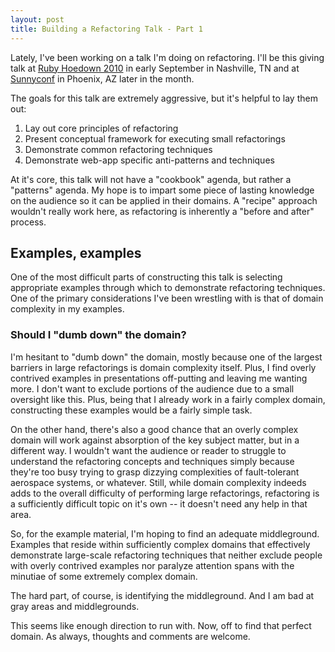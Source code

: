 ```yaml
---
layout: post
title: Building a Refactoring Talk - Part 1
---
```


Lately, I've been working on a talk I'm doing on refactoring. I'll be this giving talk at [Ruby Hoedown 2010](http://rubyhoedown.com) in early September in Nashville, TN and at [Sunnyconf](http://sunnyconf.com) in Phoenix, AZ later in the month. 

The goals for this talk are extremely aggressive, but it's helpful to lay them out:

1. Lay out core principles of refactoring
1. Present conceptual framework for executing small refactorings
1. Demonstrate common refactoring techniques
1. Demonstrate web-app specific anti-patterns and techniques

At it's core, this talk will not have a "cookbook" agenda, but rather a "patterns" agenda. My hope is to impart some piece of lasting knowledge on the audience so it can be applied in their domains. A "recipe" approach wouldn't really work here, as refactoring is inherently a "before and after" process.

## Examples, examples

One of the most difficult parts of constructing this talk is selecting appropriate examples through which to demonstrate refactoring techniques. One of the primary considerations I've been wrestling with is that of domain complexity in my examples.

### Should I "dumb down" the domain?  

I'm hesitant to "dumb down" the domain, mostly because one of the largest barriers in large refactorings is domain complexity itself. Plus, I find overly contrived examples in presentations off-putting and leaving me wanting more. I don't want to exclude portions of the audience due to a small oversight like this. Plus, being that I already work in a fairly complex domain, constructing these examples would be a fairly simple task.

On the other hand, there's also a good chance that an overly complex domain will work against absorption of the key subject matter, but in a different way. I wouldn't want the audience or reader to struggle to understand the refactoring concepts and techniques simply because they're too busy trying to grasp dizzying complexities of fault-tolerant aerospace systems, or whatever. Still, while domain complexity indeeds adds to the overall difficulty of performing large refactorings, refactoring is a sufficiently difficult topic on it's own -- it doesn't need any help in that area. 

So, for the example material, I'm hoping to find an adequate middleground. Examples that reside within sufficiently complex domains that effectively demonstrate large-scale refactoring techniques that neither exclude people with overly contrived examples nor paralyze attention spans with the minutiae of some extremely complex domain. 

The hard part, of course, is identifying the middleground. And I am bad at gray areas and middlegrounds. 

This seems like enough direction to run with. Now, off to find that perfect domain. As always, thoughts and comments are welcome.
